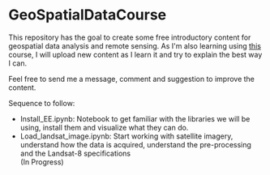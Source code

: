 # GeoSpatialDataCourse

This repository has the goal to create some free introductory content for geospatial data analysis and remote sensing. As I'm also learning using <a href="https://www.udemy.com/course/spatial-data-analysis-with-earth-engine-python-api/">this</a> course, I will upload new content as I learn it and try to explain the best way I can.

Feel free to send me a message, comment and suggestion to improve the content.

Sequence to follow:

<ul>
	<li>Install_EE.ipynb:
		Notebook to get familiar with the libraries we will be using,
		install them and visualize what they can do.
	</li>
	<li>Load_landsat_image.ipynb:
		Start working with satellite imagery, understand how the data is acquired,
		understand the pre-processing and the Landsat-8 specifications <br>
		(In Progress)
	</li>
</ul>
